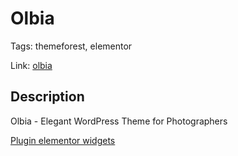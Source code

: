 # Olbia

Tags: themeforest, elementor

Link: [olbia](https://themeforest.net/item/olbia-elegant-wordpress-theme-for-photographers/27528379?srsltid=AfmBOorPCU6uEBibhaNDwNJ20-29C_hYAo9cTOszhSAEiT655UbMdAlc/)

## Description

Olbia - Elegant WordPress Theme for Photographers

[Plugin elementor widgets](https://github.com/DimaWide/wp-themes/blob/main/olbia/elementor-widget.jpg)